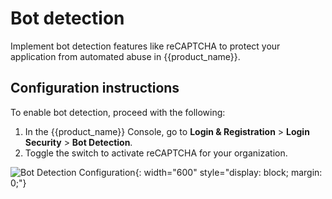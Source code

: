 # Bot detection

Implement bot detection features like reCAPTCHA to protect your application from automated abuse in {{product_name}}.

## Configuration instructions

To enable bot detection, proceed with the following:

1. In the {{product_name}} Console, go to **Login & Registration** > **Login Security** > **Bot Detection**.
2. Toggle the switch to activate reCAPTCHA for your organization.

![Bot Detection Configuration]({{base_path}}/assets/img/guides/account-configurations/bot-detection.png){: width="600" style="display: block; margin: 0;"}
